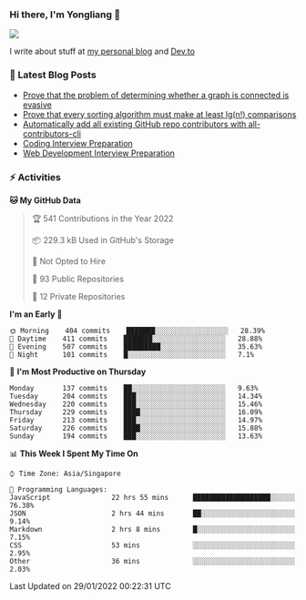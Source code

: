 ### Hi there, I'm Yongliang 👋 
<!--
**tlylt/tlylt** is a ✨ _special_ ✨ repository because its `README.md` (this file) appears on your GitHub profile.

Here are some ideas to get you started:

- 🔭 I’m currently working on ...
- 🌱 I’m currently learning ...
- 👯 I’m looking to collaborate on ...
- 🤔 I’m looking for help with ...
- 💬 Ask me about ...
- 📫 How to reach me: ...
- 😄 Pronouns: ...
- ⚡ Fun fact: ...
-->

<img
align="center"
src="https://github-readme-stats.vercel.app/api/?username=tlylt&theme=dracula"
/>

I write about stuff at [my personal blog](https://www.yongliangliu.com/) and [Dev.to](https://dev.to/tlylt)

### 📕 Latest Blog Posts

<!-- BLOG-POST-LIST:START -->
- [Prove that the problem of determining whether a graph is connected is evasive](https://www.yongliangliu.com/blog/prove-graph-check-connected-evasive/)
- [Prove that every sorting algorithm must make at least lg&lpar;n!&rpar; comparisons](https://www.yongliangliu.com/blog/prove-sorting-at-least-lgn/)
- [Automatically add all existing GitHub repo contributors with all-contributors-cli](https://www.yongliangliu.com/blog/all-contributors-cli-recognize-existing/)
- [Coding Interview Preparation](https://www.yongliangliu.com/blog/coding-interview-prep/)
- [Web Development Interview Preparation](https://www.yongliangliu.com/blog/web-dev-interview-prep/)
<!-- BLOG-POST-LIST:END -->

### ⚡ Activities
<!--START_SECTION:waka-->
**🐱 My GitHub Data** 

> 🏆 541 Contributions in the Year 2022
 > 
> 📦 229.3 kB Used in GitHub's Storage 
 > 
> 🚫 Not Opted to Hire
 > 
> 📜 93 Public Repositories 
 > 
> 🔑 12 Private Repositories  
 > 
**I'm an Early 🐤** 

```text
🌞 Morning    404 commits    ███████░░░░░░░░░░░░░░░░░░   28.39% 
🌆 Daytime    411 commits    ███████░░░░░░░░░░░░░░░░░░   28.88% 
🌃 Evening    507 commits    █████████░░░░░░░░░░░░░░░░   35.63% 
🌙 Night      101 commits    █░░░░░░░░░░░░░░░░░░░░░░░░   7.1%

```
📅 **I'm Most Productive on Thursday** 

```text
Monday       137 commits    ██░░░░░░░░░░░░░░░░░░░░░░░   9.63% 
Tuesday      204 commits    ███░░░░░░░░░░░░░░░░░░░░░░   14.34% 
Wednesday    220 commits    ███░░░░░░░░░░░░░░░░░░░░░░   15.46% 
Thursday     229 commits    ████░░░░░░░░░░░░░░░░░░░░░   16.09% 
Friday       213 commits    ███░░░░░░░░░░░░░░░░░░░░░░   14.97% 
Saturday     226 commits    ████░░░░░░░░░░░░░░░░░░░░░   15.88% 
Sunday       194 commits    ███░░░░░░░░░░░░░░░░░░░░░░   13.63%

```


📊 **This Week I Spent My Time On** 

```text
⌚︎ Time Zone: Asia/Singapore

💬 Programming Languages: 
JavaScript               22 hrs 55 mins      ███████████████████░░░░░░   76.38% 
JSON                     2 hrs 44 mins       ██░░░░░░░░░░░░░░░░░░░░░░░   9.14% 
Markdown                 2 hrs 8 mins        █░░░░░░░░░░░░░░░░░░░░░░░░   7.15% 
CSS                      53 mins             ░░░░░░░░░░░░░░░░░░░░░░░░░   2.95% 
Other                    36 mins             ░░░░░░░░░░░░░░░░░░░░░░░░░   2.03%

```


 Last Updated on 29/01/2022 00:22:31 UTC
<!--END_SECTION:waka-->